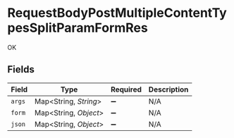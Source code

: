# RequestBodyPostMultipleContentTypesSplitParamFormRes

OK


## Fields

| Field                 | Type                  | Required              | Description           |
| --------------------- | --------------------- | --------------------- | --------------------- |
| `args`                | Map<String, *String*> | :heavy_minus_sign:    | N/A                   |
| `form`                | Map<String, *Object*> | :heavy_minus_sign:    | N/A                   |
| `json`                | Map<String, *Object*> | :heavy_minus_sign:    | N/A                   |